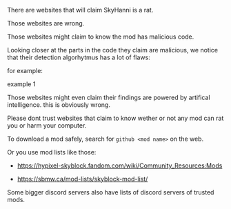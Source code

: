 There are websites that will claim SkyHanni is a rat.

Those websites are wrong.

Those websites might claim to know the mod has malicious code.

Looking closer at the parts in the code they claim are malicious, we notice that their detection algorhytmus has a lot of flaws:

for example:

example 1

Those websites might even claim their findings are powered by artifical intelligence. this is obviously wrong.

Please dont trust websites that claim to know wether or not any mod can rat you or harm your computer.

To download a mod safely, search for `github <mod name>` on the web.

Or you use mod lists like those:

- https://hypixel-skyblock.fandom.com/wiki/Community_Resources:Mods

- https://sbmw.ca/mod-lists/skyblock-mod-list/

Some bigger discord servers also have lists of discord servers of trusted mods.
